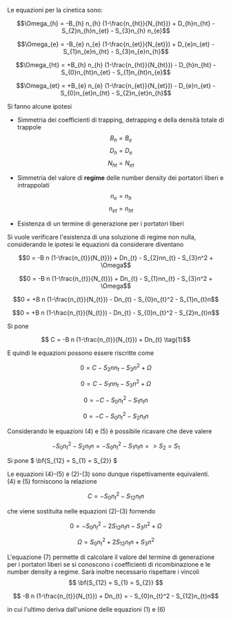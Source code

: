 
Le equazioni per la cinetica sono:

$$\Omega_{h} = -B_{h} n_{h} (1-\frac{n_{ht}}{N_{ht}}) + D_{h}n_{ht} - S_{2}n_{h}n_{et} - S_{3}n_{h} n_{e}$$

$$\Omega_{e} = -B_{e} n_{e} (1-\frac{n_{et}}{N_{et}}) + D_{e}n_{et} - S_{1}n_{e}n_{ht} - S_{3}n_{e}n_{h}$$

$$\Omega_{ht} = +B_{h} n_{h} (1-\frac{n_{ht}}{N_{ht}}) - D_{h}n_{ht} - S_{0}n_{ht}n_{et} - S_{1}n_{ht}n_{e}$$

$$\Omega_{et} = +B_{e} n_{e} (1-\frac{n_{et}}{N_{et}}) - D_{e}n_{et} - S_{0}n_{et}n_{ht} - S_{2}n_{et}n_{h}$$

Si fanno alcune ipotesi  
* Simmetria dei coefficienti di trapping, detrapping e della densità totale di trappole
$$ B_{h} = B_{e} $$
$$ D_{h} = D_{e} $$
$$ N_{ht} = N_{et} $$

* Simmetria del valore di **regime** delle number density dei portatori liberi e intrappolati
$$ n_{e} = n_{h}$$
$$ n_{et} = n_{ht} $$

* Esistenza di un termine di generazione per i portatori liberi

Si vuole verificare l'esistenza di una soluzione di regime non nulla, considerando le ipotesi le equazioni da considerare diventano

$$0 = -B n (1-\frac{n_{t}}{N_{t}}) + Dn_{t} - S_{2}nn_{t} - S_{3}n^2 + \Omega$$

$$0 = -B n (1-\frac{n_{t}}{N_{t}}) + Dn_{t} - S_{1}nn_{t} - S_{3}n^2 + \Omega$$

$$0 = +B n (1-\frac{n_{t}}{N_{t}}) - Dn_{t} - S_{0}n_{t}^2 - S_{1}n_{t}n$$

$$0 = +B n (1-\frac{n_{t}}{N_{t}}) - Dn_{t} - S_{0}n_{t}^2 - S_{2}n_{t}n$$

Si pone

$$ C = -B n (1-\frac{n_{t}}{N_{t}}) + Dn_{t} \tag{1}$$

E quindi le equazioni possono essere riscritte come

$$ 0 = C - S_{2}nn_{t} - S_{3}n^2 + \Omega \tag{2}$$

$$ 0 = C - S_{1}nn_{t} - S_{3}n^2 + \Omega \tag{3}$$

$$ 0 = -C - S_{0}n_{t}^2 - S_{1}n_{t}n \tag{4}$$

$$ 0 = -C - S_{0}n_{t}^2 - S_{2}n_{t}n \tag{5}$$

Considerando le equazioni (4) e (5) è possibile ricavare che deve valere

$$ - S_{0}n_{t}^2 - S_{2}n_{t}n  = - S_{0}n_{t}^2 - S_{1}n_{t}n  => S_{2} = S_{1} $$

Si pone $ \bf{S_{12} = S_{1} = S_{2}} $

Le equazioni (4)-(5) e (2)-(3) sono dunque rispettivamente equivalenti.  
(4) e (5) forniscono la relazione

$$ C = - S_{0}n_{t}^2 - S_{12}n_{t}n \tag{6}$$

che viene sostituita nelle equazioni (2)-(3) fornendo

$$ 0 = - S_{0}n_{t}^2 - 2S_{12}n_{t}n - S_{3}n^2 + \Omega $$

$$ \Omega = S_{0}n_{t}^2 + 2S_{12}n_{t}n + S_{3}n^2 \tag{7}$$

L'equazione (7) permette di calcolare il valore del termine di generazione per i portatori liberi se si conoscono i coefficienti di ricombinazione e le number density a regime. Sarà inoltre necessario rispettare i vincoli
$$ \bf{S_{12} = S_{1} = S_{2}} $$

$$ -B n (1-\frac{n_{t}}{N_{t}}) + Dn_{t} = - S_{0}n_{t}^2 - S_{12}n_{t}n$$

in cui l'ultimo deriva dall'unione delle equazioni (1) e (6)
















